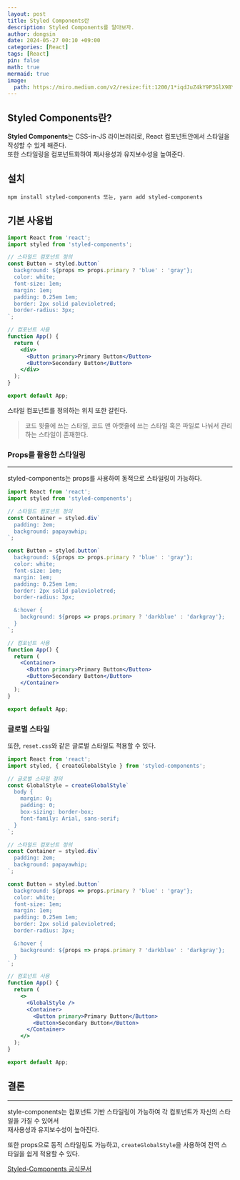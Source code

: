 ```yaml
---
layout: post
title: Styled Components란
description: Styled Components를 알아보자.
author: dongsin
date: 2024-05-27 00:10 +09:00
categories: [React]
tags: [React]
pin: false
math: true
mermaid: true
image:
  path: https://miro.medium.com/v2/resize:fit:1200/1*iqdJuZ4kY9P3GlX9BYfGGA.png
---
```


## Styled Components란?
**Styled Components**는 CSS-in-JS 라이브러리로, React 컴포넌트안에서 스타일을 작성할 수 있게 해준다.<br />
또한 스타일링을 컴포넌트화하여 재사용성과 유지보수성을 높여준다.<br />

## 설치
```
npm install styled-components 또는, yarn add styled-components
```

## 기본 사용법

```jsx
import React from 'react';
import styled from 'styled-components';

// 스타일드 컴포넌트 정의
const Button = styled.button`
  background: ${props => props.primary ? 'blue' : 'gray'};
  color: white;
  font-size: 1em;
  margin: 1em;
  padding: 0.25em 1em;
  border: 2px solid palevioletred;
  border-radius: 3px;
`;

// 컴포넌트 사용
function App() {
  return (
    <div>
      <Button primary>Primary Button</Button>
      <Button>Secondary Button</Button>
    </div>
  );
}

export default App;

```

스타일 컴포넌트를 정의하는 위치 또한 갈린다.

> 코드 윗줄에 쓰는 스타일, 코드 맨 아랫줄에 쓰는 스타일 혹은 파일로 나눠서 관리하는 스타일이 존재한다.

### Props를 활용한 스타일링
---
styled-components는 props를 사용하여 동적으로 스타일링이 가능하다.

```jsx
import React from 'react';
import styled from 'styled-components';

// 스타일드 컴포넌트 정의
const Container = styled.div`
  padding: 2em;
  background: papayawhip;
`;

const Button = styled.button`
  background: ${props => props.primary ? 'blue' : 'gray'};
  color: white;
  font-size: 1em;
  margin: 1em;
  padding: 0.25em 1em;
  border: 2px solid palevioletred;
  border-radius: 3px;

  &:hover {
    background: ${props => props.primary ? 'darkblue' : 'darkgray'};
  }
`;

// 컴포넌트 사용
function App() {
  return (
    <Container>
      <Button primary>Primary Button</Button>
      <Button>Secondary Button</Button>
    </Container>
  );
}

export default App;

```

### 글로벌 스타일
또한, `reset.css`와 같은 글로벌 스타일도 적용할 수 있다.

```jsx
import React from 'react';
import styled, { createGlobalStyle } from 'styled-components';

// 글로벌 스타일 정의
const GlobalStyle = createGlobalStyle`
  body {
    margin: 0;
    padding: 0;
    box-sizing: border-box;
    font-family: Arial, sans-serif;
  }
`;

// 스타일드 컴포넌트 정의
const Container = styled.div`
  padding: 2em;
  background: papayawhip;
`;

const Button = styled.button`
  background: ${props => props.primary ? 'blue' : 'gray'};
  color: white;
  font-size: 1em;
  margin: 1em;
  padding: 0.25em 1em;
  border: 2px solid palevioletred;
  border-radius: 3px;

  &:hover {
    background: ${props => props.primary ? 'darkblue' : 'darkgray'};
  }
`;

// 컴포넌트 사용
function App() {
  return (
    <>
      <GlobalStyle />
      <Container>
        <Button primary>Primary Button</Button>
        <Button>Secondary Button</Button>
      </Container>
    </>
  );
}

export default App;

```

## 결론
---
style-components는 컴포넌트 기반 스타일링이 가능하여 각 컴포넌트가 자신의 스타일을 가질 수 있어서<br />
재사용성과 유지보수성이 높아진다. <br />

또한 props으로 동적 스타일링도 가능하고, `createGlobalStyle`을 사용하여 전역 스타일을 쉽게 적용할 수 있다. <br />

[Styled-Components 공식문서](https://styled-components.com/docs)

